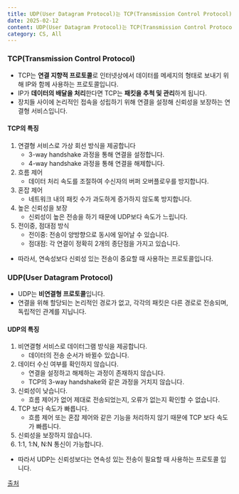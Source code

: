 ```yaml
---
title: UDP(User Datagram Protocol)는 TCP(Transmission Control Protocol)와 차이점
date: 2025-02-12
content: UDP(User Datagram Protocol)는 TCP(Transmission Control Protocol)와 차이점
category: CS, All
---
```


### TCP(Transmission Control Protocol)
- TCP는 **연결 지향적 프로토콜**로 인터넷상에서 데이터를 메세지의 형태로 보내기 위해 IP와 함께 사용하는 프로토콜입니다.
- IP가 **데이터의 배달을 처리**한다면 TCP는 **패킷을 추척 및 관리**하게 됩니다.
- 장치들 사이에 논리적인 접속을 성립하기 위해 연결을 설정해 신뢰성을 보장하는 연결형 서비스입니다.

#### TCP의 특징
1. 연결형 서비스로 가상 회선 방식을 제공합니다
   - 3-way handshake 과정을 통해 연결을 설정합니다.
   - 4-way handshake 과정을 통해 연결을 해제합니다.
2. 흐름 제어
   - 데이터 처리 속도를 조절하여 수신자의 버퍼 오버플로우를 방지합니다.
3. 혼잡 제어
   - 네트워크 내의 패킷 수가 과도하게 증가하지 않도록 방지합니다.
4. 높은 신뢰성을 보장
   - 신뢰성이 높은 전송을 하기 때문에 UDP보다 속도가 느립니다.
5. 전이중, 점대점 방식
   - 전이중: 전송이 양방향으로 동시에 일어날 수 있습니다.
   - 점대점: 각 연결이 정확히 2개의 종단점을 가지고 있습니다.

- 따라서, 연속성보다 신뢰성 있는 전송이 중요할 때 사용하는 프로토콜입니다.

### UDP(User Datagram Protocol)
- UDP는 **비연결형 프로토콜**입니다.
- 연결을 위해 할당되는 논리적인 경로가 없고, 각각의 패킷은 다른 경로로 전송되며, 독립적인 관계를 지닙니다.

#### UDP의 특징
1. 비연결형 서비스로 데이터그램 방식을 제공합니다.
   - 데이터의 전송 순서가 바뀔수 있습니다.
2. 데이터 수신 여부를 확인하지 않습니다.
   - 연결을 설정하고 해제하는 과정이 존재하지 않습니다.
   - TCP의 3-way handshake와 같은 과정을 거치지 않습니다.
3. 신뢰성이 낮습니다.
   - 흐름 제어가 없어 제대로 전송되었는지, 오류가 없는지 확인할 수 없습니다.
4. TCP 보다 속도가 빠릅니다.
   - 흐름 제어 또는 혼잡 제어와 같은 기능을 처리하지 않기 때문에 TCP 보다 속도가 빠릅니다.
5. 신뢰성을 보장하지 않습니다.
5. 1:1, 1:N, N:N 통신이 가능합니다.

- 따라서 UDP는 신뢰성보다는 연속성 있는 전송이 필요할 때 사용하는 프로토콜 입니다.

[출처](https://dev-coco.tistory.com/144)